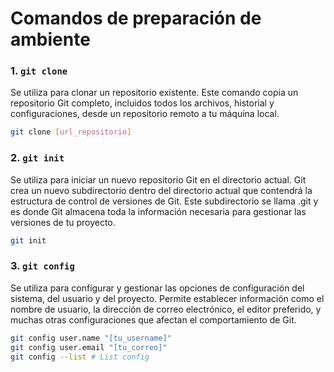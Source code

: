 # Comandos de preparación de ambiente

### 1. `git clone`

Se utiliza para clonar un repositorio existente. Este comando copia un repositorio Git completo, incluidos todos los archivos, historial y configuraciones, desde un repositorio remoto a tu máquina local.

```bash
git clone [url_repositorio]
```

### 2. `git init`

Se utiliza para iniciar un nuevo repositorio Git en el directorio actual. Git crea un nuevo subdirectorio dentro del directorio actual que contendrá la estructura de control de versiones de Git. Este subdirectorio se llama .git y es donde Git almacena toda la información necesaria para gestionar las versiones de tu proyecto.

```bash
git init
```

### 3. `git config`

Se utiliza para configurar y gestionar las opciones de configuración del sistema, del usuario y del proyecto. Permite establecer información como el nombre de usuario, la dirección de correo electrónico, el editor preferido, y muchas otras configuraciones que afectan el comportamiento de Git.

```bash
git config user.name "[tu_username]"
git config user.email "[tu_correo]"
git config --list # List config
```
